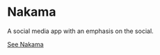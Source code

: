 # Nakama

A social media app with an emphasis on the social.

[See Nakama](https://nakama-social.vercel.app/)
